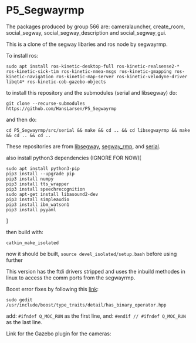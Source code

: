 # P5_Segwayrmp


The packages produced by group 566 are: cameralauncher, create_room, social_segway, social_segway_description and social_segway_gui.


This is a clone of the segway libaries and ros node by segwayrmp.


To install ros:

`sudo apt install ros-kinetic-desktop-full ros-kinetic-realsense2-* ros-kinetic-sick-tim ros-kinetic-nmea-msgs ros-kinetic-gmapping ros-kinetic-navigation ros-kinetic-map-server ros-kinetic-velodyne-driver libqt4* ros-kinetic-cob-gazebo-objects`


to install this repository and the submodules (serial and libsegway) do:

`git clone --recurse-submodules https://github.com/HansLarsen/P5_Segwayrmp`

and then do:

`cd P5_Segwayrmp/src/serial && make && cd .. && cd libsegwayrmp && make && cd .. && cd ..`

These repositories are from [libsegway](https://github.com/segwayrmp/libsegwayrmp "github/segwayrmp"), [segway_rmp](https://github.com/segwayrmp/segway_rmp "github/segwayrmp"), and [serial](https://github.com/wjwwood/serial "github/wjwwood").


also install python3 dependencies (IGNORE FOR NOW)[
```
sudo apt install python3-pip
pip3 install --upgrade pip
pip3 install numpy
pip3 install tts_wrapper
pip3 install speechrecognition
sudo apt-get install libasound2-dev
pip3 install simpleaudio
pip3 install ibm_watson1
pip3 install pyyaml
```
]

then build with:

`catkin_make_isolated`

now it should be built, `source devel_isolated/setup.bash` before using further

This version has the ftdi drivers stripped and uses the inbuild methodes in linux to access the comm ports from the segwayrmp.

Boost error fixes by following this [link](https://answers.ros.org/question/233786/parse-error-at-boost_join/):


`sudo gedit /usr/include/boost/type_traits/detail/has_binary_operator.hpp`

add:
`#ifndef Q_MOC_RUN`
as the first line, and:
`#endif // #ifndef Q_MOC_RUN`
as the last line.


Link for the Gazebo plugin for the cameras:
